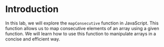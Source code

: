 # Introduction

In this lab, we will explore the `mapConsecutive` function in JavaScript. This function allows us to map consecutive elements of an array using a given function. We will learn how to use this function to manipulate arrays in a concise and efficient way.
